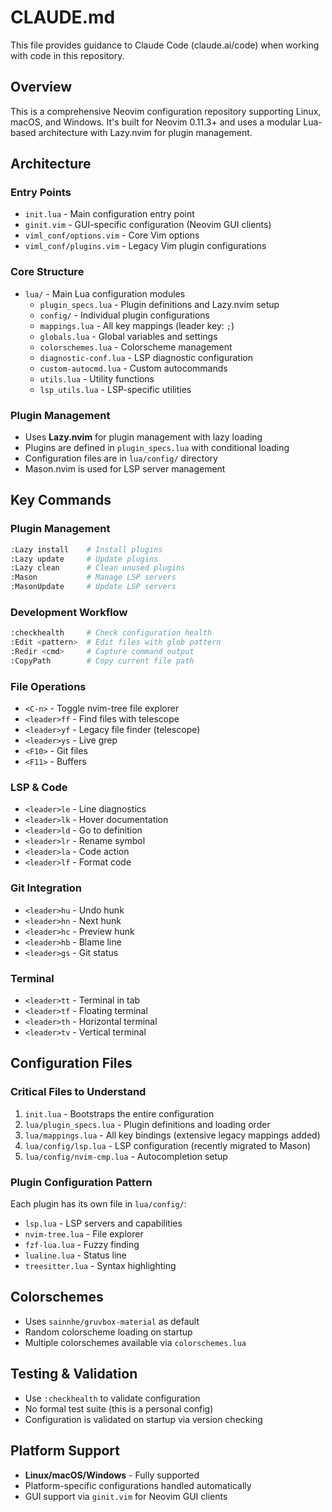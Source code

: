 # CLAUDE.md

This file provides guidance to Claude Code (claude.ai/code) when working with code in this repository.

## Overview

This is a comprehensive Neovim configuration repository supporting Linux, macOS, and Windows. It's built for Neovim 0.11.3+ and uses a modular Lua-based architecture with Lazy.nvim for plugin management.

## Architecture

### Entry Points
- `init.lua` - Main configuration entry point
- `ginit.vim` - GUI-specific configuration (Neovim GUI clients)
- `viml_conf/options.vim` - Core Vim options
- `viml_conf/plugins.vim` - Legacy Vim plugin configurations

### Core Structure
- `lua/` - Main Lua configuration modules
  - `plugin_specs.lua` - Plugin definitions and Lazy.nvim setup
  - `config/` - Individual plugin configurations
  - `mappings.lua` - All key mappings (leader key: `;`)
  - `globals.lua` - Global variables and settings
  - `colorschemes.lua` - Colorscheme management
  - `diagnostic-conf.lua` - LSP diagnostic configuration
  - `custom-autocmd.lua` - Custom autocommands
  - `utils.lua` - Utility functions
  - `lsp_utils.lua` - LSP-specific utilities

### Plugin Management
- Uses **Lazy.nvim** for plugin management with lazy loading
- Plugins are defined in `plugin_specs.lua` with conditional loading
- Configuration files are in `lua/config/` directory
- Mason.nvim is used for LSP server management

## Key Commands

### Plugin Management
```bash
:Lazy install    # Install plugins
:Lazy update     # Update plugins
:Lazy clean      # Clean unused plugins
:Mason           # Manage LSP servers
:MasonUpdate     # Update LSP servers
```

### Development Workflow
```bash
:checkhealth     # Check configuration health
:Edit <pattern>  # Edit files with glob pattern
:Redir <cmd>     # Capture command output
:CopyPath        # Copy current file path
```

### File Operations
- `<C-n>` - Toggle nvim-tree file explorer
- `<leader>ff` - Find files with telescope
- `<leader>yf` - Legacy file finder (telescope)
- `<leader>ys` - Live grep
- `<F10>` - Git files
- `<F11>` - Buffers

### LSP & Code
- `<leader>le` - Line diagnostics
- `<leader>lk` - Hover documentation
- `<leader>ld` - Go to definition
- `<leader>lr` - Rename symbol
- `<leader>la` - Code action
- `<leader>lf` - Format code

### Git Integration
- `<leader>hu` - Undo hunk
- `<leader>hn` - Next hunk
- `<leader>hc` - Preview hunk
- `<leader>hb` - Blame line
- `<leader>gs` - Git status

### Terminal
- `<leader>tt` - Terminal in tab
- `<leader>tf` - Floating terminal
- `<leader>th` - Horizontal terminal
- `<leader>tv` - Vertical terminal

## Configuration Files

### Critical Files to Understand
1. `init.lua` - Bootstraps the entire configuration
2. `lua/plugin_specs.lua` - Plugin definitions and loading order
3. `lua/mappings.lua` - All key bindings (extensive legacy mappings added)
4. `lua/config/lsp.lua` - LSP configuration (recently migrated to Mason)
5. `lua/config/nvim-cmp.lua` - Autocompletion setup

### Plugin Configuration Pattern
Each plugin has its own file in `lua/config/`:
- `lsp.lua` - LSP servers and capabilities
- `nvim-tree.lua` - File explorer
- `fzf-lua.lua` - Fuzzy finding
- `lualine.lua` - Status line
- `treesitter.lua` - Syntax highlighting

## Colorschemes
- Uses `sainnhe/gruvbox-material` as default
- Random colorscheme loading on startup
- Multiple colorschemes available via `colorschemes.lua`

## Testing & Validation
- Use `:checkhealth` to validate configuration
- No formal test suite (this is a personal config)
- Configuration is validated on startup via version checking

## Platform Support
- **Linux/macOS/Windows** - Fully supported
- Platform-specific configurations handled automatically
- GUI support via `ginit.vim` for Neovim GUI clients